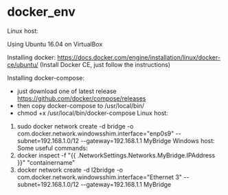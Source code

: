 # docker_env
Linux host:

Using Ubuntu 16.04 on VirtualBox

Installing docker: https://docs.docker.com/engine/installation/linux/docker-ce/ubuntu/ (Install Docker CE, just follow the instructions)

Installing docker-compose: 
  - just download one of latest release https://github.com/docker/compose/releases 
  - then copy docker-compose to /usr/local/bin/
  - chmod +x /usr/local/bin/docker-compose
Linux host:
1. sudo docker network create -d bridge -o com.docker.network.windowsshim.interface="enp0s9" --subnet=192.168.1.0/12 --gateway=192.168.1.1 MyBridge
Windows host:
Some useful commands:
1. docker inspect -f "{{ .NetworkSettings.Networks.MyBridge.IPAddress }}" "containername"
2. docker network create -d l2bridge  -o com.docker.network.windowsshim.interface="Ethernet 3" --subnet=192.168.1.0/12 --gateway=192.168.1.1 MyBridge
